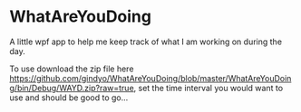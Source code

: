 # WhatAreYouDoing
A little wpf app to help me keep track of what I am working on during the day.

To use download the zip file here https://github.com/gindyo/WhatAreYouDoing/blob/master/WhatAreYouDoing/bin/Debug/WAYD.zip?raw=true,
set the time interval you would want to use and should be good to go...
